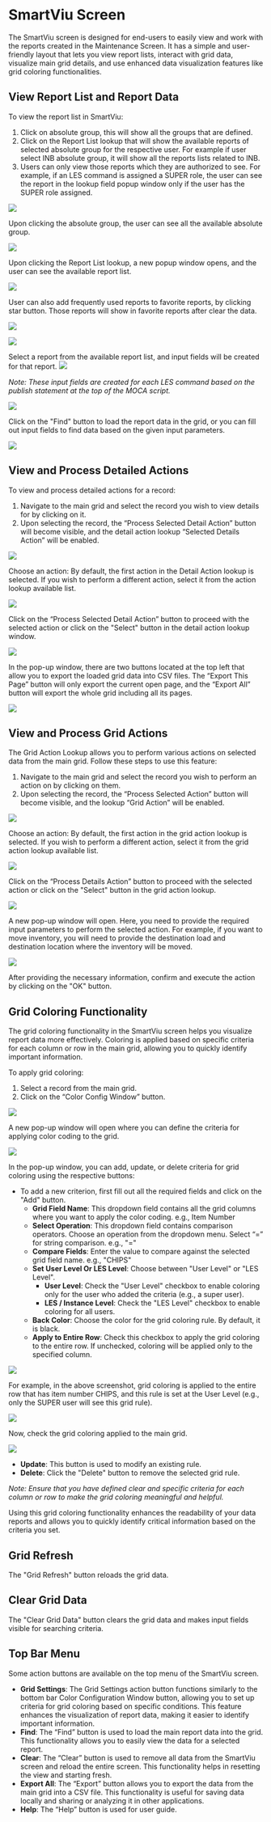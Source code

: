 # SmartViu Screen

The SmartViu screen is designed for end-users to easily view and work with the reports created in the Maintenance Screen. It has a simple and user-friendly layout that lets you view report lists, interact with grid data, visualize main grid details, and use enhanced data visualization features like grid coloring functionalities.

## View Report List and Report Data

To view the report list in SmartViu:

1. Click on absolute group, this will show all the groups that are defined. 
2. Click on the Report List lookup that will show the available reports of selected absolute group for the respective user. For example if user select INB absolute group, it will show all the reports lists related to INB. 
3. Users can only view those reports which they are authorized to see. For example, if an LES command is assigned a SUPER role, the user can see the report in the lookup field popup window only if the user has the SUPER role assigned.

![](Images/fig7.png)

Upon clicking the absolute group, the user can see all the available absolute group.

![](Images/fig7a.png)

Upon clicking the Report List lookup, a new popup window opens, and the user can see the available report list.

![](Images/fig8.png)

User can also add frequently used reports to favorite reports, by clicking star button. Those reports will show in favorite reports after clear the data.

![](Images/fig8a.png)

![](Images/fig8b.png)

Select a report from the available report list, and input fields will be created for that report.
![](Images/fig9.png)

*Note: These input fields are created for each LES command based on the publish statement at the top of the MOCA script.*

![](Images/fig10.png)

Click on the "Find" button to load the report data in the grid, or you can fill out input fields to find data based on the given input parameters.

![](Images/fig11.png)


## View and Process Detailed Actions

To view and process detailed actions for a record:

1. Navigate to the main grid and select the record you wish to view details for by clicking on it.
2. Upon selecting the record, the “Process Selected Detail Action” button will become visible, and the detail action lookup “Selected Details Action” will be enabled.

![](Images/fig12.png)

Choose an action: By default, the first action in the Detail Action lookup is selected. If you wish to perform a different action, select it from the action lookup available list.

![](Images/fig13.png)

Click on the “Process Selected Detail Action” button to proceed with the selected action or click on the "Select" button in the detail action lookup window.

![](Images/fig14.png)

In the pop-up window, there are two buttons located at the top left that allow you to export the loaded grid data into CSV files. The “Export This Page” button will only export the current open page, and the “Export All” button will export the whole grid including all its pages.

![](Images/fig15.png)

## View and Process Grid Actions

The Grid Action Lookup allows you to perform various actions on selected data from the main grid. Follow these steps to use this feature:

1. Navigate to the main grid and select the record you wish to perform an action on by clicking on them.
2. Upon selecting the record, the “Process Selected Action” button will become visible, and the lookup “Grid Action” will be enabled.

![](Images/fig16.png)

Choose an action: By default, the first action in the grid action lookup is selected. If you wish to perform a different action, select it from the grid action lookup available list.

![](Images/fig17.png)

Click on the “Process Details Action” button to proceed with the selected action or click on the "Select" button in the grid action lookup.

![](Images/fig18.png)

A new pop-up window will open. Here, you need to provide the required input parameters to perform the selected action. For example, if you want to move inventory, you will need to provide the destination load and destination location where the inventory will be moved.

![](Images/fig19.png)

After providing the necessary information, confirm and execute the action by clicking on the "OK" button.

## Grid Coloring Functionality

The grid coloring functionality in the SmartViu screen helps you visualize report data more effectively. Coloring is applied based on specific criteria for each column or row in the main grid, allowing you to quickly identify important information.

To apply grid coloring:

1. Select a record from the main grid.
2. Click on the “Color Config Window” button.

![](Images/fig20.png)

A new pop-up window will open where you can define the criteria for applying color coding to the grid.

![](Images/fig21.png)

In the pop-up window, you can add, update, or delete criteria for grid coloring using the respective buttons:

- To add a new criterion, first fill out all the required fields and click on the "Add" button.
  - **Grid Field Name**: This dropdown field contains all the grid columns where you want to apply the color coding. e.g., Item Number
  - **Select Operation**: This dropdown field contains comparison operators. Choose an operation from the dropdown menu. Select “=” for string comparison. e.g., "="
  - **Compare Fields**: Enter the value to compare against the selected grid field name. e.g., "CHIPS"
  - **Set User Level Or LES Level**: Choose between "User Level" or "LES Level".
    - **User Level**: Check the "User Level" checkbox to enable coloring only for the user who added the criteria (e.g., a super user).
    - **LES / Instance Level**: Check the "LES Level" checkbox to enable coloring for all users.
  - **Back Color**: Choose the color for the grid coloring rule. By default, it is black.
  - **Apply to Entire Row**: Check this checkbox to apply the grid coloring to the entire row. If unchecked, coloring will be applied only to the specified column.

![](Images/fig22.png)

For example, in the above screenshot, grid coloring is applied to the entire row that has item number CHIPS, and this rule is set at the User Level (e.g., only the SUPER user will see this grid rule).

![](Images/fig23.png)

Now, check the grid coloring applied to the main grid.

![](Images/fig24.png)

- **Update**: This button is used to modify an existing rule.
- **Delete**: Click the "Delete" button to remove the selected grid rule.

*Note: Ensure that you have defined clear and specific criteria for each column or row to make the grid coloring meaningful and helpful.*

Using this grid coloring functionality enhances the readability of your data reports and allows you to quickly identify critical information based on the criteria you set.

## Grid Refresh

The "Grid Refresh" button reloads the grid data.

## Clear Grid Data

The "Clear Grid Data" button clears the grid data and makes input fields visible for searching criteria.

## Top Bar Menu

Some action buttons are available on the top menu of the SmartViu screen.

- **Grid Settings**: The Grid Settings action button functions similarly to the bottom bar Color Configuration Window button, allowing you to set up criteria for grid coloring based on specific conditions. This feature enhances the visualization of report data, making it easier to identify important information.
- **Find**: The “Find” button is used to load the main report data into the grid. This functionality allows you to easily view the data for a selected report.
- **Clear**: The “Clear” button is used to remove all data from the SmartViu screen and reload the entire screen. This functionality helps in resetting the view and starting fresh.
- **Export All**: The “Export” button allows you to export the data from the main grid into a CSV file. This functionality is useful for saving data locally and sharing or analyzing it in other applications.
- **Help**: The “Help” button is used for user guide.
